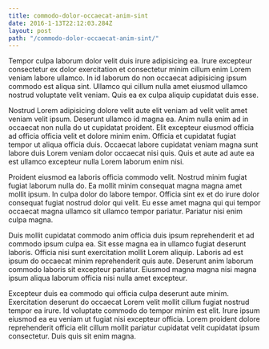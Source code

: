 ```yaml
---
title: commodo-dolor-occaecat-anim-sint
date: 2016-1-13T22:12:03.284Z
layout: post
path: "/commodo-dolor-occaecat-anim-sint/"
---
```


Tempor culpa laborum dolor velit duis irure adipisicing ea. Irure excepteur consectetur ex dolor exercitation et consectetur minim cillum enim Lorem veniam labore ullamco. In id laborum do non occaecat adipisicing ipsum commodo est aliqua sint. Ullamco qui cillum nulla amet eiusmod ullamco nostrud voluptate velit veniam. Quis ea ex culpa aliquip cupidatat duis esse.

Nostrud Lorem adipisicing dolore velit aute elit veniam ad velit velit amet veniam velit ipsum. Deserunt ullamco id magna ea. Anim nulla enim ad in occaecat non nulla do ut cupidatat proident. Elit excepteur eiusmod officia ad officia officia velit et dolore minim enim. Officia et cupidatat fugiat tempor ut aliqua officia duis. Occaecat labore cupidatat veniam magna sunt labore duis Lorem veniam dolor occaecat nisi quis. Quis et aute ad aute ea est ullamco excepteur nulla Lorem laborum enim nisi.

Proident eiusmod ea laboris officia commodo velit. Nostrud minim fugiat fugiat laborum nulla do. Ea mollit minim consequat magna magna amet mollit ipsum. In culpa dolor do labore tempor. Officia sint ex et do irure dolor consequat fugiat nostrud dolor qui velit. Eu esse amet magna qui qui tempor occaecat magna ullamco sit ullamco tempor pariatur. Pariatur nisi enim culpa magna.

Duis mollit cupidatat commodo anim officia duis ipsum reprehenderit et ad commodo ipsum culpa ea. Sit esse magna ea in ullamco fugiat deserunt laboris. Officia nisi sunt exercitation mollit Lorem aliquip. Laboris ad est ipsum do occaecat minim reprehenderit quis aute. Deserunt anim laborum commodo laboris sit excepteur pariatur. Eiusmod magna magna nisi magna ipsum aliqua laborum officia nisi nulla amet excepteur.

Excepteur duis ea commodo qui officia culpa deserunt aute minim. Exercitation deserunt do occaecat Lorem velit mollit cillum fugiat nostrud tempor ea irure. Id voluptate commodo do tempor minim est elit. Irure ipsum eiusmod ea eu veniam ut fugiat nisi excepteur officia. Lorem proident dolore reprehenderit officia elit cillum mollit pariatur cupidatat velit cupidatat ipsum consectetur. Duis quis sit enim magna.